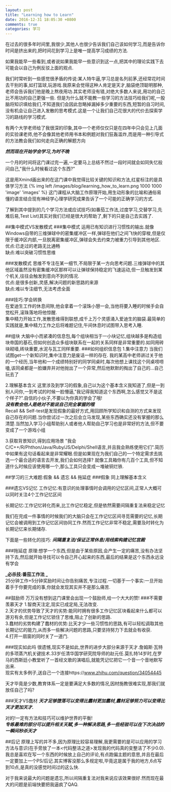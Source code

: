 ```yaml
---
layout: post
title: "Learning how to Learn"
date: 2016-12-31 18:05:30 +0800
comments: true
categories: 学习
---
```


在过去的很多年时间里,我很少,其他人也很少告诉我们自己该如何学习,而是告诉你时间是挤出来的,把时间花到学习上是唯一提高学习成绩的方法.

如果我能早一些看到<Learning how to learn>,或者说如果我能早一些意识到这一点,把其中的理论实践下去可能会以自己为例反驳上面的观点.
<!--more-->
我们时常听到一些感觉很矛盾的传说:某人特牛逼,学习总是名列前茅,还经常花时间去干别的事,如打篮球,玩游戏.我原来会觉得这种人肯定是天才,脑袋绝顶聪明那种,老师会告诉我们他是晚上熬夜用功.其实老师没有错,对绝大多数人来说,用功的自己比不用功的自己更强一些.
但是为什么就不能教一些学习的方法技巧给我们呢,一股脑将知识填给我们,不知道我们会因此忽略掉漏掉多少重要的东西,短暂的自习时间,没有机会让自己进入发散的思考模式.这是一个让我们自己花很大的代价去探索学习的路线的学习模式.

有两个大学老师给了我很深的印象,其中一个老师仅仅只是在四年中只会见上几面的实验课老师,他不会像其他老师用书本和例题对我们狂轰滥炸,而是用一种引导式的方法教会我们如何走向正确的解题方向

_**然而现在开始学会学习,为时不晚**_

一个月的时间将这门课过完一遍,一定要马上总结不然过一段时间就会如同失忆般问自己,"我什么时候看过这个东西?"

这是用Xmind画出来的在这门课中我觉得比较关键的知识和方法,红星标注的是具体学习方法
{% img left /images/blog/learning_how_to_learn.png 1000 1000 'image' 'images' %}
这门课程从大脑工作原理开始,用生动形象的比喻和通俗易懂的语言结合现有神经学心理学研究成果告诉了一个可能的正确学习的方式.

了解到其中提到的几个学习方法或应试技巧(如番茄工作法,过度学习,交替学习,先难后易,Test List)其实对我们已经是很大的帮助了,剩下的只是自己去实践了.

##集中模式VS发散模式
###集中模式
运用已有知识进行习惯性的输出.就像Windows自带的三维弹球中的密集缓冲区一样,弹球在他们之间飞快的穿梭,但是仅限于缓冲区内部,一旦脱离密集缓冲区,弹球会失去约束力被重力引导到其他地区.  
优点:已走过的老路无比通畅  
缺点:难以突破习惯性思维

###发散模式
思维不专注在某一细节,不局限于某一方向思考问题.三维弹球中的其他区域虽然没有密集缓冲区那样可以让弹球保持稳定的飞速运动,但一旦触发到某个机关,往往会触发到意向不到的情况.  
优点:是很多创新,灵感,解决问题的新思路的来源  
缺点:难以专注细节,无法考虑全面

###技巧:学会转换  
在爱迪生工作的休息间隙,他会拿着一个滚珠小憩一会,当他将要入睡的时候手会自觉松开,滚珠落地将他惊醒.  
集中精力开始工作,发散思维得到联想,成千上万个灵感涌入爱迪生的脑袋.最简单的实践就是,集中精力工作之后将难题记住,午间休息时试图带入思考入睡.

##组块
大脑中小而紧凑的信息包,每个组块相当于一小块记忆,组块越多是构造组块帝国的基石,但如何创造众多组块联系在一起的关系同样是非常重要的.如同用砖块砌墙,砖块重要,水泥与瓦工同样重要.
###如何组织信息包
1.集中注意力
当我们试图get一个新知识时,集中注意力是废话一样的存在.
我的某高中老师讲过关于他的一个经历,当年他和一个成绩特别好的同学同桌时,每次他想上课找这个同桌唠唠嗑,该同桌都是一脸嫌弃并对他抛出了一个异常,然后他默默的掏出了自己的...自己玩去了

2.理解基本含义
这里涉及到学习的假象,自己以为这个基本含义我知道了,但是一到别人问你,一到考试的时候一脸懵逼,"我记得我知道这个东西啊,怎么感觉又不是这个样子?".自信的小伙子,不要以为你真的学会了哦!  
_**没有教会他人是绝对不能说自己完全掌握的哦**_  
Recall && Self-test是发现假象的最好方式,用回顾所学知识和自测的方式来发现自己存在的问题.当你尝试过一次之后会立马发现,某些东西确实还没有掌握的那么清楚.当然加入学习小组帮助别人或者他人帮助自己学习也是非常好的方法,但不要变成了一个游戏小组

3.获取背景知识,得到应用场景
"我会C/C++/R/Phthon/Java/Ruby/JS/Delphi/Shell语言,并且我会熟练使用它们".简历中如果有这句话看起来是非常耀眼.但是如果现在为我们自己的一个特定需求去挑选一个最合适的语言去开发,我们会如何选择?
就像工具箱你有几百个工具,但不知道什么时候应该使用哪一个,那么工具只会变成一堆破铜烂铁.

##学习的三大难题:假象 && 遗忘 && 拖延症
###假象
同上理解基本含义

###遗忘VS记忆
工作记忆:有意识的处理事情时会调用的记忆区间,正常人大概可以同时关注4个工作记忆区间

长期记忆:工作记忆转化而来,比工作记忆稳定,但是依然需要间隔重复法来稳定记忆

我们在完成一件事情的时候我们的大脑只会在工作记忆区间寻觅需要的记忆,长期记忆会被调用到工作记忆区间协同工作.然而工作记忆非常不稳定,需要及时转化为长期记忆来长期储存.

下面是一些转化的技巧:
**_间隔重复法/保证正常休息/用线索构建记忆宫殿_**

###拖延症
原理:想学一个东西,但是由于某些原因,会产生一定的痛苦,没有办法坚持下去,然后就开始寻找可以令自己开心起来的东西,最后的结果是这个东西永远没有学会

**_必杀技:番茄工作法 _**  
25分钟工作+5分钟奖励时间让你告别痛苦,专注过程.一切基于一个事实:一旦开始着手于你要完成的事,你就会发现其实并不是那么痛苦.

##鼓励师
万万没有想到这门课里会出现一个鼓励师,给一个大大的赞!
###不需要羡慕天才
1.智商天注定,现实已成定局,无法改变.  
2.天才的优势导致了天才的劣势:能同时拥有很多工作记忆区块看起来什么都可以游刃有余,但是工作记忆锁住了思维,阻止了创新的思路.  
3.蠢材的劣势构建了蠢材的优势:比天才少一些习惯性的思路,有可以轻松调取其他长期记忆的能力,从而多一些解决问题的思路,只要坚持努力下去就会有收获.  
4.打开一扇窗的同时关了一道门.

###现实如此吗
很遗憾,现实不是如此,世界的进步大部分来源于天才.詹姆斯·瓦特的多项蒸汽机关键技术.33岁任清华国学研究院导师的赵元任.莫扎特14岁时,在罗马的西斯廷小教堂听了一首经文歌的演唱后,就能凭记忆把它一个音一个音地默写出来.  
现实有太多例子,送自己一个连接https://www.zhihu.com/question/34054445

天才毕竟是少数,教育体系一定是要满足大多数的情况,因材施教很难实现,那我们就放任自己了吗?

###天才VS蠢材
**_天才足够堕落可以变得比蠢材更加蠢材,蠢材足够努力可以变得比天才更加天才._**

对的!一定有方法和技巧可以维护世界的平衡!  
_**专练最难的部分可以提升相关天赋,多一种解决思路,多一些经验可以在下次决战的一瞬间秒杀天才**_

##后记
原理上写的并不多,因为原理比较容易理解,我更需要的是可以应用的学习方法与意识(在手旁放了一本<代码整洁之道>发现我的代码真的变整洁了不少0.0).我总是喜欢在写一个东西的时候放上自己的评论,有点跑偏主题的意思,并且在最后一定要加上一个PS/后记.其实博客没那么多规定啦,毕竟这是属于我的地方,6点写到10点,是真的没感觉时间过的这么快.

对于我来说最大的问题是遗忘,所以间隔重复法对我来说应该效果很好.然而现在最大的问题是前端快要把我逼疯了QAQ.